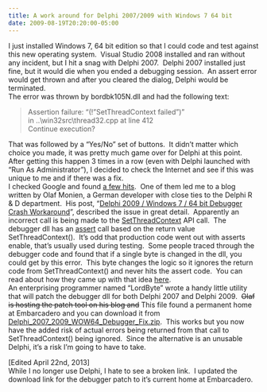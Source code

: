 ```yaml
---
title: A work around for Delphi 2007/2009 with Windows 7 64 bit
date: 2009-08-19T20:20:00-05:00
---
```

I just installed Windows 7, 64 bit edition so that I could code and test against this new operating system.  Visual Studio 2008 installed and ran without any incident, but I hit a snag with Delphi 2007.  Delphi 2007 installed just fine, but it would die when you ended a debugging session.  An assert error would get thrown and after you cleared the dialog, Delphi would be terminated.  
The error was thrown by bordbk105N.dll and had the following text:

> Assertion failure: &#8220;(!&#8221;SetThreadContext failed&#8221;)&#8221;  
> in ..\win32src\thread32.cpp at line 412  
> Continue execution? 

That was followed by a “Yes/No” set of buttons.  It didn’t matter which choice you made, it was pretty much game over for Delphi at this point. After getting this happen 3 times in a row (even with Delphi launched with “Run As Administrator”), I decided to check the Internet and see if this was unique to me and if there was a fix.  
I checked Google and found [a few hits](http://www.google.com/search?q=Assertion+failure%3A+%22%28!%22SetThreadContext+failed%22%29%22&ie=utf-8&oe=utf-8&aq=t&rls=org.mozilla:en-US:official&client=firefox-a).  One of them led me to a blog written by Olaf Monien, a German developer with close ties to the Delphi R & D department.  His post, “[Delphi 2009 / Windows 7 / 64 bit Debugger Crash Workaround](http://www.monien.net/blog/index.php/2009/07/delphi-2009-windows-7-64-bit-debugger-crash-workaround/)”, described the issue in great detail.  Apparently an incorrect call is being made to the [SetThreadContext](http://msdn.microsoft.com/en-us/library/ms680632%28VS.85%29.aspx) API call.  The debugger dll has an [assert](http://en.wikipedia.org/wiki/Assertion_%28computing%29) call based on the return value SetThreadContext().  It’s odd that production code went out with asserts enable, that’s usually used during testing.  Some people traced through the debugger code and found that if a single byte is changed in the dll, you could get by this error.  This byte changes the logic so it ignores the return code from SetThreadContext() and never hits the assert code.  You can read about how they came up with that idea [here](http://social.technet.microsoft.com/Forums/en-US/w7itproappcompat/thread/e56df407-bd0b-4ecc-b8a5-0a35bcd571cc).  
An enterprising programmer named “LordByte” wrote a handy little utility that will patch the debugger dll for both Delphi 2007 and Delphi 2009.  <strike>Olaf is hosting the patch tool on his blog and</strike> This file found a permanent home at Embarcadero and you can download it from [Delphi\_2007\_2009\_WOW64\_Debugger_Fix.zip](http://cc.embarcadero.com/item/27521).  This works but you now have the added risk of actual errors being returned from that call to SetThreadContext() being ignored.  Since the alternative is an unusable Delphi, it’s a risk I’m going to have to take.

[Edited April 22nd, 2013]  
While I no longer use Delphi, I hate to see a broken link.  I updated the download link for the debugger patch to it&#8217;s current home at Embarcadero.
